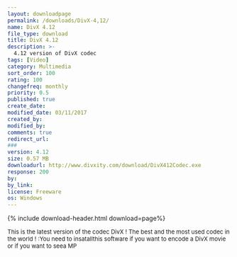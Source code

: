 ```yaml
---
layout: downloadpage
permalink: /downloads/DivX-4,12/
name: DivX 4.12
file_type: download
title: DivX 4.12
description: >-
  4.12 version of DivX codec
tags: [Video]
category: Multimedia
sort_order: 100
rating: 100
changefreq: monthly
priority: 0.5
published: true
create_date: 
modified_date: 03/11/2017
created_by: 
modified_by: 
comments: true
redirect_url: 
### 
version: 4.12
size: 0.57 MB
downloadurl: http://www.divxity.com/download/DivX412Codec.exe
response: 200
by: 
by_link: 
license: Freeware
os: Windows
---
```


{% include download-header.html download=page%}

<p style="fix-download-text !important">
<p><font size="2">This is the latest version of the codec DivX ! The best and the most used codec in the world ! :You need to insatallthis software if you want to encode a DivX movie or if you want to seea MP</font></p></p>
